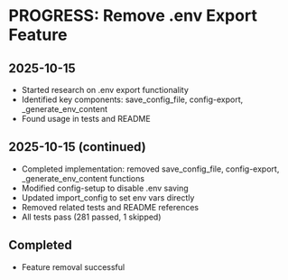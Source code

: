# PROGRESS: Remove .env Export Feature

## 2025-10-15
- Started research on .env export functionality
- Identified key components: save_config_file, config-export, _generate_env_content
- Found usage in tests and README

## 2025-10-15 (continued)
- Completed implementation: removed save_config_file, config-export, _generate_env_content functions
- Modified config-setup to disable .env saving
- Updated import_config to set env vars directly
- Removed related tests and README references
- All tests pass (281 passed, 1 skipped)

## Completed
- Feature removal successful